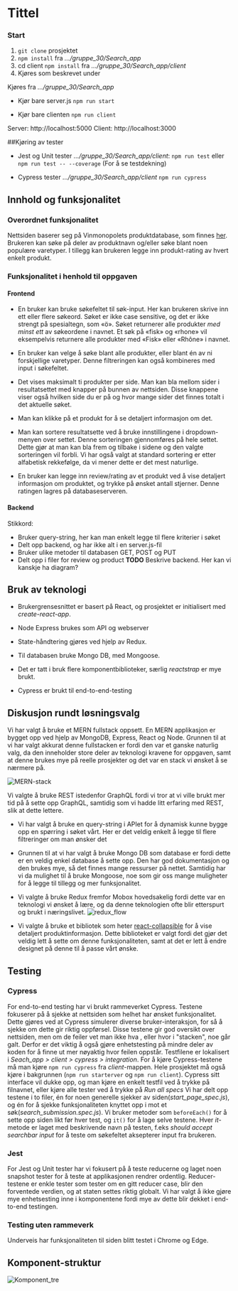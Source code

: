 # Tittel

### Start
1. `git clone` prosjektet
2. `npm install`  fra *.../gruppe_30/Search_app*
3. cd client `npm install` fra *.../gruppe_30/Search_app/client*
4. Kjøres som beskrevet under

Kjøres fra *.../gruppe_30/Search_app*

- Kjør bare server.js
`npm run start`

- Kjør bare clienten
`npm run client`

Server: http://localhost:5000
Client: http://localhost:3000

##Kjøring av tester

- Jest og Unit tester *.../gruppe_30/Search_app/client*:
`npm run test`
eller
`npm run test -- --coverage` (For å se testdekning)

- Cypress tester *.../gruppe_30/Search_app/client*
`npm run cypress`

  

## Innhold og funksjonalitet

  

### Overordnet funksjonalitet

  

Nettsiden baserer seg på Vinmonopolets produktdatabase, som finnes [her](https://www.vinmonopolet.no/datadeling). Brukeren kan søke på deler av produktnavn og/eller søke blant noen populære varetyper. I tillegg kan brukeren legge inn produkt-rating av hvert enkelt produkt.

  

### Funksjonalitet i henhold til oppgaven




  

#### Frontend

  

* En bruker kan bruke søkefeltet til søk-input. Her kan brukeren skrive inn ett eller flere søkeord. Søket er ikke case sensitive, og det er ikke strengt på spesialtegn, som «ö». Søket returnerer alle produkter *med minst ett* av søkeordene i navnet. Et søk på «fisk» og «rhone» vil eksempelvis returnere alle produkter med «Fisk» eller «Rhône» i navnet.

  

* En bruker kan velge å søke blant alle produkter, eller blant én av ni forskjellige varetyper. Denne filtreringen kan også kombineres med input i søkefeltet.



* Det vises maksimalt ti produkter per side.  Man kan bla mellom sider i resultatsettet med knapper på bunnen av nettsiden. Disse knappene viser også hvilken side du er på og hvor mange sider det finnes totalt i det aktuelle søket. 

  

* Man kan klikke på et produkt for å se detaljert informasjon om det. 

  

* Man kan sortere resultatsette ved å bruke innstillingene i dropdown-menyen over settet. Denne sorteringen gjennomføres på hele settet. Dette gjør at man kan bla frem og tilbake i sidene og den valgte sorteringen vil forbli. Vi har også valgt at standard sortering er etter alfabetisk rekkefølge, da vi mener dette er det mest naturlige.

  

* En bruker kan legge inn review/rating av et produkt ved å vise detaljert informasjon om produktet, og trykke på ønsket antall stjerner. Denne ratingen lagres på databaseserveren.

  

#### Backend
Stikkord: 
- Bruker query-string, her kan man enkelt legge til flere kriterier i søket
- Delt opp backend, og har ikke alt i en server.js-fil
- Bruker ulike metoder til databasen GET, POST og PUT
- Delt opp i filer for review og product
**TODO** Beskrive backend. Her kan vi kanskje ha diagram?

  

## Bruk av teknologi

* Brukergrensesnittet er basert på React, og prosjektet er initialisert med *create-react-app*.

* Node Express brukes som API  og webserver  

* State-håndtering gjøres ved hjelp av Redux. 

* Til databasen bruke Mongo DB, med Mongoose.   

* Det er tatt i bruk flere komponentbiblioteker, særlig *reactstrap* er mye brukt.

* Cypress er brukt til end-to-end-testing


  

## Diskusjon rundt løsningsvalg

 Vi har valgt å bruke et MERN fullstack oppsett. En MERN applikasjon er bygget opp ved hjelp av MongoDB, Express, React og Node. Grunnen til at vi har valgt akkurat denne fullstacken er fordi den var et ganske naturlig valg, da den inneholder store deler av teknologi kravene for oppgaven, samt at denne brukes mye på reelle prosjekter og det var en stack vi ønsket å se nærmere på.

![MERN-stack](uploads/add417dcd4f6651977ddbec2fbde1474/MERN-stack.png)


Vi valgte å bruke REST istedenfor GraphQL fordi vi tror at vi ville brukt mer tid på å sette opp GraphQL, samtidig som vi hadde litt erfaring med REST, slik at dette lettere. 

* Vi har valgt å bruke en query-string i APIet for å dynamisk kunne bygge opp en spørring i søket vårt. Her er det veldig enkelt å legge til flere filtreringer om man ønsker det

* Grunnen til at vi har valgt å bruke Mongo DB som database er fordi dette er en veldig enkel database å sette opp. Den har god dokumentasjon og den brukes mye, så det finnes mange ressurser på nettet. Samtidig har vi da mulighet til å bruke Mongoose, noe som gir oss mange muligheter for å legge til tillegg og mer funksjonalitet. 


* Vi valgte å bruke Redux fremfor Mobox hovedsakelig fordi dette var en teknologi vi ønsket å lære, og da denne teknologien ofte blir etterspurt og brukt i næringslivet.
![redux_flow](uploads/edc51017c61868fe977a9d14d386bed2/redux_flow.png)

*  Vi valgte å bruke et bibliotek som heter [react-collapsible]([https://www.npmjs.com/package/react-collapsible](https://www.npmjs.com/package/react-collapsible)) for å vise detaljert produktinformasjon. Dette biblioteket er valgt fordi det gjør det veldig lett å sette om denne funksjonaliteten, samt at det er lett å endre designet på denne til å passe vårt ønske.

 ## Testing

### Cypress
For end-to-end testing har vi brukt rammeverket Cypress. Testene fokuserer på å sjekke at nettsiden som helhet har ønsket funksjonalitet. Dette gjøres ved at Cypress simulerer diverse bruker-interaksjon, for så å sjekke om dette gir riktig oppførsel.
Disse testene gir god oversikt over nettsiden, men om de feiler vet man ikke hva , eller hvor i "stacken", noe går galt. Derfor er det viktig å også gjøre enhetstesting på mindre deler av koden for å finne ut mer nøyaktig hvor feilen oppstår.
Testfilene er lokalisert i *Seach_app > client > cypress > integration*. For å kjøre Cypress-testene må man kjøre `npm run cypress` fra *client*-mappen. Hele prosjektet må også kjøre i bakgrunnen (`npm run starterver` og `npm run client`). Cypress sitt interface vil dukke opp, og man  kjøre en enkelt testfil ved å trykke på filnavnet, eller kjøre alle tester ved å trykke på *Run all specs*
Vi har delt opp testene i to filer, én for noen generelle sjekker av siden(*start_page_spec.js*), og én for å sjekke funksjonaliteten knyttet opp i mot et søk(*search_submission.spec.js*). 
Vi bruker metoder som `beforeEach()` for å sette opp siden likt før hver test, og `it()` for å lage selve testene. Hver *it*-metode er laget med beskrivende navn på testen, f.eks *should accept searchbar input* for å teste om søkefeltet aksepterer input fra brukeren.
 
### Jest
For Jest og Unit tester har vi fokusert på å teste reducerne og laget noen snapshot tester for å teste at applikasjonen rendrer ordentlig. Reducer-testene er enkle tester som tester om  en gitt reducer case, blir den forventede verdien, og at staten settes riktig globalt. Vi har valgt å ikke gjøre mye enhetsesting inne i komponentene fordi mye av dette blir dekket i end-to-end testingen. 

### Testing uten rammeverk

Underveis har funksjonaliteten til siden blitt testet i Chrome og Edge.

## Komponent-struktur
![Komponent_tre](uploads/0e60d9e83d2493964eae078a252b06cd/Komponent_tre.png)